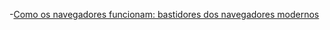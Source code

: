 -[Como os navegadores funcionam: bastidores dos navegadores modernos](http://www.html5rocks.com/pt/tutorials/internals/howbrowserswork/)
